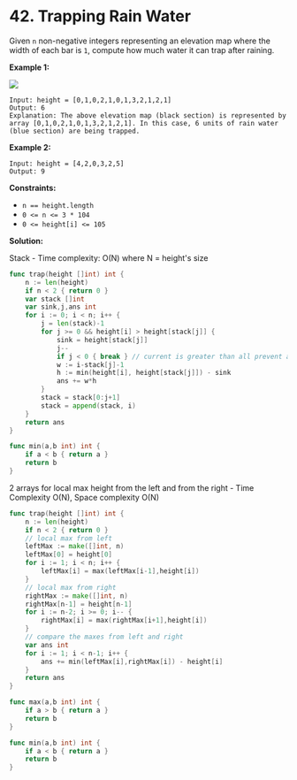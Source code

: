 # 42. Trapping Rain Water

Given  `n`  non-negative integers representing an elevation map where the width of each bar is  `1`, compute how much water it can trap after raining.

**Example 1:**

![](https://assets.leetcode.com/uploads/2018/10/22/rainwatertrap.png)

	Input: height = [0,1,0,2,1,0,1,3,2,1,2,1]
	Output: 6
	Explanation: The above elevation map (black section) is represented by array [0,1,0,2,1,0,1,3,2,1,2,1]. In this case, 6 units of rain water (blue section) are being trapped.

**Example 2:**

	Input: height = [4,2,0,3,2,5]
	Output: 9

**Constraints:**

-   `n == height.length`
-   `0 <= n <= 3 * 104`
-   `0 <= height[i] <= 105`

**Solution:**

Stack - Time complexity: O(N) where N = height's size

```go
func trap(height []int) int {
    n := len(height)
    if n < 2 { return 0 }
    var stack []int
    var sink,j,ans int
    for i := 0; i < n; i++ {
        j = len(stack)-1
        for j >= 0 && height[i] > height[stack[j]] {
            sink = height[stack[j]]
            j--
            if j < 0 { break } // current is greater than all prevent and won't be able to hold any water
            w := i-stack[j]-1
            h := min(height[i], height[stack[j]]) - sink
            ans += w*h
        }
        stack = stack[0:j+1]
        stack = append(stack, i)
    }
    return ans
}

func min(a,b int) int {
    if a < b { return a }
    return b
}
```

2 arrays for local max height from the left and from the right - Time Complexity O(N), Space complexity O(N)

```go
func trap(height []int) int {
    n := len(height)
    if n < 2 { return 0 }
    // local max from left
    leftMax := make([]int, n)
    leftMax[0] = height[0]
    for i := 1; i < n; i++ {
        leftMax[i] = max(leftMax[i-1],height[i])
    }
    // local max from right
    rightMax := make([]int, n)
    rightMax[n-1] = height[n-1]
    for i := n-2; i >= 0; i-- {
        rightMax[i] = max(rightMax[i+1],height[i])
    }
    // compare the maxes from left and right
    var ans int
    for i := 1; i < n-1; i++ {
        ans += min(leftMax[i],rightMax[i]) - height[i]
    }
    return ans
}

func max(a,b int) int {
    if a > b { return a }
    return b
}

func min(a,b int) int {
    if a < b { return a }
    return b
}
```